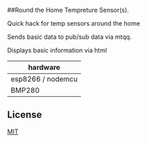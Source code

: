 
##Round the Home Tempreture Sensor(s). 

Quick hack for temp sensors around the home

Sends basic data to pub/sub data via mtqq.

Displays basic information via html



| hardware            | 
| ----------------- | 
| esp8266 / nodemcu | 
| BMP280 | 
## License

[MIT](https://choosealicense.com/licenses/mit/)

